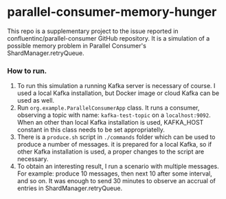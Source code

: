 # parallel-consumer-memory-hunger
This repo is a supplementary project to the issue reported in confluentinc/parallel-consumer GitHub repository. It is a simulation of a possible memory problem in Parallel Consumer's ShardManager.retryQueue. 

### How to run.

1. To run this simulation a running Kafka server is necessary of course. I used a local Kafka installation, but Docker image or cloud Kafka can be used as well.
2. Run `org.example.ParallelConsumerApp` class. It runs a consumer, observing a topic with name: `kafka-test-topic` on a `localhost:9092`. When an other than local Kafka installation is used, KAFKA_HOST constant in this class needs to be set appropriatelly.
3. There is a `produce.sh` script in `./commands` folder which can be used to produce a number of messages. it is prepared for a local Kafka, so if other Kafka installation is used, a proper changes to the script are necessary.
4. To obtain an interesting result, I run a scenario with multiple messages. For example: produce 10 messages, then next 10 after some interval, and so on. It was enough to send 30 minutes to observe an accrual of entries in ShardManager.retryQueue. 
